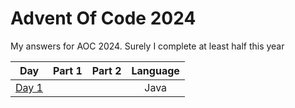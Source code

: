 # Advent Of Code 2024
My answers for AOC 2024. Surely I complete at least half this year

| Day | Part 1 | Part 2 | Language |
|:---:|:------:|:------:|:--------:|
| [Day 1](https://github.com/MaximilianMcC/Advent-of-code/tree/main/2024/Day1) | |  | Java |